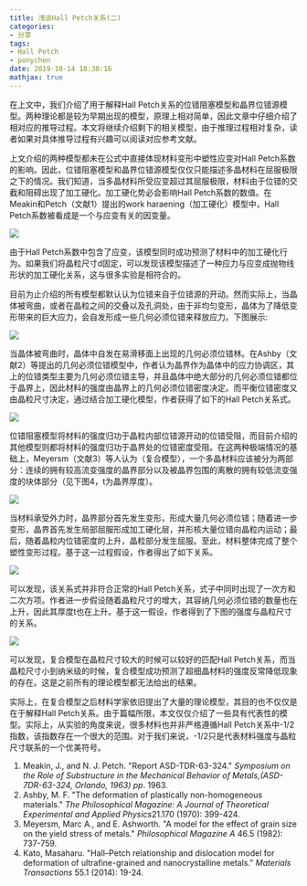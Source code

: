 ```yaml
---
title: 浅谈Hall Petch关系(二)
categories: 
- 分享
tags: 
- Hall Petch
- ponychen
date: 2019-10-14 18:30:16
mathjax: true
---
```


在上文中，我们介绍了用于解释Hall Petch关系的位错阻塞模型和晶界位错源模型。两种理论都是较为早期出现的模型，原理上相对简单，因此文章中仔细介绍了相对应的推导过程。本文将继续介绍剩下的相关模型，由于推理过程相对复杂，读者如果对具体推导过程有兴趣可以阅读对应参考文献。

上文介绍的两种模型都未在公式中直接体现材料变形中塑性应变对Hall Petch系数的影响。因此，位错阻塞模型和晶界位错源模型仅仅只能描述多晶材料在屈服极限之下的情况。我们知道，当多晶材料所受应变超过其屈服极限，材料由于位错的交截和阻碍出现了加工硬化。加工硬化势必会影响Hall Petch系数的数值。在Meakin和Petch（文献1）提出的work haraening（加工硬化）模型中，Hall Petch系数被看成是一个与应变有关的因变量。

![](D:/bigbrosci.github.io/LVTHW-master/LVTHW/source/_posts/share05/share051.png)

由于Hall Petch系数中包含了应变，该模型同时成功预测了材料中的加工硬化行为。如果我们将晶粒尺寸d固定，可以发现该模型描述了一种应力与应变成抛物线形状的加工硬化关系，这与很多实验是相符合的。

目前为止介绍的所有模型都默认认为位错来自于位错源的开动。然而实际上，当晶体被弯曲，或者在晶粒之间的交叠以及孔洞处，由于非均匀变形，晶体为了降低变形带来的巨大应力，会自发形成一些几何必须位错来释放应力。下图展示:

![](D:/bigbrosci.github.io/LVTHW-master/LVTHW/source/_posts/share05/share052.png)

当晶体被弯曲时，晶体中自发在易滑移面上出现的几何必须位错林。在Ashby（文献2）等提出的几何必须位错模型中，作者认为晶界作为晶体中的应力协调区，其上的位错类型主要为几何必须位错主导，并且晶体中绝大部分的几何必须位错都位于晶界上，因此材料的强度由晶界上的几何必须位错密度决定。而平衡位错密度又由晶粒尺寸决定，通过结合加工硬化模型，作者获得了如下的Hall Petch关系式。

![](D:/bigbrosci.github.io/LVTHW-master/LVTHW/source/_posts/share05/share053.png)

位错阻塞模型将材料的强度归功于晶粒内部位错源开动的位错受阻，而目前介绍的其他模型则都将材料的强度归功于晶界处的位错密度受阻。在这两种极端情况的基础上，Meyersm（文献3）等人认为（复合模型），一个多晶材料应该被分为两部分：连续的拥有较高流变强度的晶界部分以及被晶界包围的离散的拥有较低流变强度的块体部分（见下图4，t为晶界厚度）。

![](D:/bigbrosci.github.io/LVTHW-master/LVTHW/source/_posts/share05/share054.png)

当材料承受外力时，晶界部分首先发生变形，形成大量几何必须位错；随着进一步变形，晶界首先发生局部屈服形成加工硬化层，并形核大量位错向晶粒内运动；最后，随着晶粒内位错密度的上升，晶粒部分发生屈服。至此，材料整体完成了整个塑性变形过程。基于这一过程假设，作者得出了如下关系。

![](D:/bigbrosci.github.io/LVTHW-master/LVTHW/source/_posts/share05/share055.png)

可以发现，该关系式并非符合正常的Hall Petch关系，式子中同时出现了一次方和二次方项。作者进一步假设随着晶粒尺寸的增大，其容纳几何必须位错的数量也在上升，因此其厚度t也在上升。基于这一假设，作者得到了下图的强度与晶粒尺寸的关系。

![](D:/bigbrosci.github.io/LVTHW-master/LVTHW/source/_posts/share05/share056.png)

可以发现，复合模型在晶粒尺寸较大的时候可以较好的匹配Hall Petch关系，而当晶粒尺寸小到纳米级的时候，复合模型成功预测了超细晶材料的强度反常降低现象的存在。这是之前所有的理论模型都无法给出的结果。

实际上，在复合模型之后材料学家依旧提出了大量的理论模型，其目的也不仅仅是在于解释Hall Petch关系。由于篇幅所限，本文仅仅介绍了一些具有代表性的模型。实际上，从实验的角度来说，很多材料也并非严格遵循Hall Petch关系中-1/2指数，该指数存在一个很大的范围。对于我们来说，-1/2只是代表材料强度与晶粒尺寸联系的一个优美符号。

1. Meakin, J., and N. J. Petch. "Report ASD-TDR-63-324." *Symposium on the Role of Substructure in the Mechanical Behavior of Metals,(ASD-7DR-63-324, Orlando, 1963) pp*. 1963.
2. Ashby, M. F. "The deformation of plastically non-homogeneous materials." *The Philosophical Magazine: A Journal of Theoretical Experimental and Applied Physics*21.170 (1970): 399-424.
3. Meyersm, Marc A., and E. Ashworth. "A model for the effect of grain size on the yield stress of metals." *Philosophical Magazine A* 46.5 (1982): 737-759.
4. Kato, Masaharu. "Hall–Petch relationship and dislocation model for deformation of ultrafine-grained and nanocrystalline metals." *Materials Transactions* 55.1 (2014): 19-24.